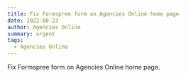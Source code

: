 ```yaml
---
title: Fix Formspree form on Agencies Online home page
date: 2022-08-23
author: Agencies Online
summary: urgent
tags:
  - Agencies Online
---
```


Fix Formspree form on Agencies Online home page.